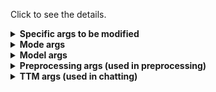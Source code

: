 Click to see the details.

<details>
<summary><span style="font-weight: bold;">Specific args to be modified</span></summary>

#### --input / -i
  The directory of input documents, used for doucment processing. If document processing is no longer required, there is no need to specify it.
#### --roles / -r
  The selected roles for role-playing in the roles list, separated by comma. The role name should be defined in the roles.json file.
#### --name / -n
  The name for this experiment, used for saving and loading.
#### --cache / -c
  The cache directory to be used for saving and loading the intermediate results. (`cache` by default).
#### --url / -u
  The IP address of the LLM server.
#### --model / -m
  The model name of the LLM server.
#### --key / -k
  The API key of the LLM server.
#### --language / -l
  The language of both the input documents and the used prompts. (`zh` by default).
#### --workers / -w
  The number of workers to be used for multi-threading. (`20` by default).
#### --graphrag / -g
  Whether to use RAG for detailed memory. (`False` by default).
> [!NOTE]
> During the preprocessing stage, **the database is created only when this parameter is used**.

#### --log
  The path to save the logs. (`logs` by default).
#### --max_tokens
  The maximum number of tokens to be used. (`2048` by default).
#### --top_p
  The top-p probability to be used. (`0.9` by default).
#### --temperature
  The temperature to be used. (`0.7` by default).

</details>

<details>
<summary><span style="font-weight: bold;">Mode args</span></summary>

## Multiple modes can be active at the same time, as they do not conflict with one another.

#### --serial
  Run in serial mode, without multi-threading. (`False` by default).
#### --debug
  Run in debug mode, with additional log infomation. (`False` by default).
#### --chat
  Run in chatting mode, do not execute any document processing. (`False` by default)
> [!NOTE]
> Chatting mode will skip all of the preprocessing function, and mandatorily load the cached files. Ensure you have prepared the necessary files.
#### --test
  Run in test mode, with predefined user inputs rather than interaction. (`False` by default).
#### --short
  Run in short mode, the agent will generate shorter responses. (`False` by default).

</details>

<details>
<summary><span style="font-weight: bold;">Model args</span></summary>

#### --haruhi_model
  The path to the Haruhi model. Won't be used if args.use_haruhi is False. (`silk-road/Haruhi-Dialogue-Speaker-Extract_qwen18` by default).
#### --embedding_model
  The path to the embedding model. Used for utterance retrieval. (`Qwen/Qwen3-Embedding-0.6B` by default).
#### --rerank_model
  The path to the rerank model. Used for utterance retrieval. (`Qwen/Qwen3-Reranker-0.6B` by default).
#### --graph_embedding_model
  The path to the graph embedding model. Used in RAG. (`BAAI/bge-large-zh-v1.5` by default).

</details>

<details>
<summary><span style="font-weight: bold;">Preprocessing args (used in preprocessing)</span></summary>

#### --chunk_size
  The chunk size to be used for processing document. (`512` by default).
> [!NOTE]
> Increasing the chunk size can accelerate the processing time.
#### --chunk_overlap
  The overlap size to be used for processing document. (`64` by default).
#### --keep_utterance
  Do not split the utterances into sentences. (`False` by default).
> [!NOTE]
> This setting controls whether to store individual sentences or complete conversation utterances. **Setting it to True is recommended** if the number of historical utterances is enough for retrieving.
#### --use_haruhi
  Whether to use [Haruhi](https://huggingface.co/silk-road/Haruhi-Dialogue-Speaker-Extract_qwen18) for dialogues extraction. (`False` by default).
#### --skip_summarize
  Skip the summarization step. (`False` by default).
#### --process_only
  Only process the documents and save the intermediate results. (`False` by default).
> [!NOTE]
> It will exit immediately after preprocessing is complete.
#### --rebuild_graphrag
  Force rebuilding the vector database. (`False` by default).
> [!IMPORTANT]
> Use with caution, as it will overwrite the cached files.
#### --ignore_cache
  Force recalculation: recalculate everything and rewrite cached data. (`False` by default).
> [!IMPORTANT]
> Use with caution, as it will overwrite the cached files.

</details>

<details>
<summary><span style="font-weight: bold;">TTM args (used in chatting)</span></summary>

#### --retriever_k_l
  The number of similar sentences to be retrieved for each linguistic style query, used for reranking. (`40` by default).
#### --memory_k
  The number of related chunks to be used for memory. (`10` by default).
#### --matching_type
  The matching type to be used for matching linguistic style query. (`dynamic` by default).
> [!NOTE]
> Select from ['simple', 'parallel', 'serial', 'dynamic']
#### --matching_k
  The number of historical utterance examples for each linguistic style query. (`15` by default).
> [!NOTE]
>  Hybrid retrieval will double the final numbers.
#### --max_common_words
  The maximum number of common words of each type to be used for matching the linguistic style query. (`20` by default).
#### --use_clean
  Remove the linguistic style of the utterance when matching. (`False` by default).
#### --clean_first_only
  Only remove the linguistic style of the first time response (not the styleless response) during chatting. (`False` by default).
#### --split_sentence
  Split the sentence into sentences by comma for matching. (`False` by default).
#### --disable_action
  Disable the action display during chatting. (`False` by default).
#### --disable_personality
  Disable the personality setting during chatting.
#### --disable_background
  Disable the background setting during chatting.
#### --disable_linguistic_preference
  Disable the linguistic preference setting during chatting.
#### --disable_common_words
  Disable the common words setting during chatting.
#### --disable_matching
  Disable the linguistic style matching during chatting.

</details>